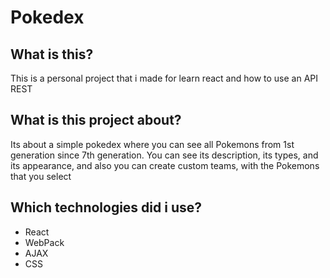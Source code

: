 # Pokedex

## What is this?

This is a personal project that i made for learn react and how to use an API REST

## What is this project about?

Its about a simple pokedex where you can see all Pokemons from 1st generation since 7th generation.
You can see its description, its types, and its appearance, and also you can create custom
teams, with the Pokemons that you select

## Which technologies did i use?

- React
- WebPack
- AJAX
- CSS

